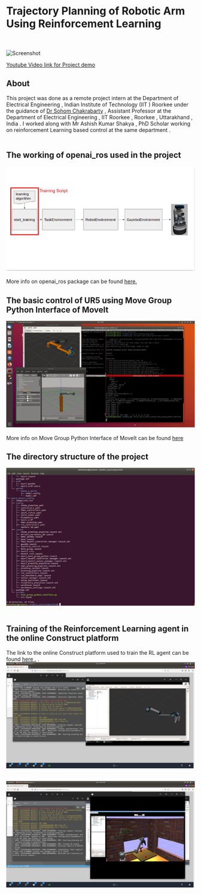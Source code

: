 # Trajectory Planning of Robotic Arm Using Reinforcement Learning </br></br>
![Screenshot](basic-control-ur5.GIF)

[Youtube Video link for Project demo](https://drive.google.com/file/d/1Fdnk8nNM0aNAOQjNGS5el05eGYqizJdJ/view?usp=sharing)
## About
This project was done as a remote project intern at the Department of Electrical Engineering , Indian Institute of Technology (IIT ) Roorkee under the guidance of [Dr Sohom Chakrabarty](https://www.iitr.ac.in/~EE/Sohom_Chakrabarty) , Assistant Professor at the Department of Electrical Engineering , IIT Roorkee , Roorkee , Uttarakhand , India . I worked along with Mr Ashish Kumar Shakya , PhD Scholar working on reinforcement Learning based control at the same department  .</br></br>
## The working of openai_ros used in the project
![Screenshot](images.png) </br></br>
More info on openai_ros package can be found [here.](http://wiki.ros.org/openai_ros)

## The basic control of UR5 using Move Group Python Interface of MoveIt
![Screenshot](basic_control.png)</br></br>
More info on Move Group Python Interface of MoveIt can be found [here](http://docs.ros.org/en/kinetic/api/moveit_tutorials/html/doc/move_group_python_interface/move_group_python_interface_tutorial.html)
## The directory structure of the project
![Screenshot](dic_structure_move.png)</br></br>

## Training of the Reinforcement Learning agent in the online Construct platform </br>
The link to the online Construct platform used to train the RL agent can be found [here .](https://www.theconstructsim.com/) .</br>
![Screenshot](ur5_rviz-1.png)</br></br>

![Screenshot](rl_train.png)


